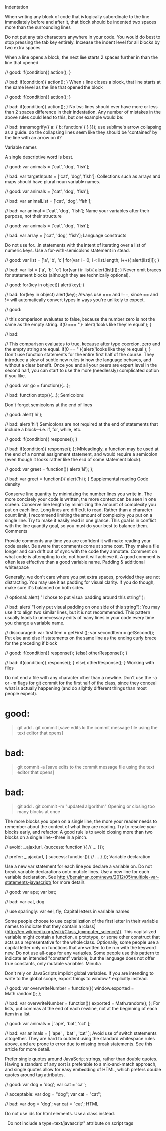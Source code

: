 Indentation

When writing any block of code that is logically subordinate to the line immediately before and after it, that block should be indented two spaces more than the surrounding lines

Do not put any tab characters anywhere in your code. You would do best to stop pressing the tab key entirely.
Increase the indent level for all blocks by two extra spaces

When a line opens a block, the next line starts 2 spaces further in than the line that opened

// good:
if(condition){
  action();
}

// bad:
if(condition){
action();
}
When a line closes a block, that line starts at the same level as the line that opened the block

// good:
if(condition){
  action();
}

// bad:
if(condition){
  action();
  }
No two lines should ever have more or less than 2 spaces difference in their indentation. Any number of mistakes in the above rules could lead to this, but one example would be:

// bad:
transmogrify({
  a: {
    b: function(){
    }
}});
use sublime's arrow collapsing as a guide. do the collapsing lines seem like they should be 'contained' by the line with an arrow on it?

Variable names

A single descriptive word is best.

// good:
var animals = ['cat', 'dog', 'fish'];

// bad:
var targetInputs = ['cat', 'dog', 'fish'];
Collections such as arrays and maps should have plural noun variable names.

// good:
var animals = ['cat', 'dog', 'fish'];

// bad:
var animalList = ['cat', 'dog', 'fish'];

// bad:
var animal = ['cat', 'dog', 'fish'];
Name your variables after their purpose, not their structure

// good:
var animals = ['cat', 'dog', 'fish'];

// bad:
var array = ['cat', 'dog', 'fish'];
Language constructs

Do not use for...in statements with the intent of iterating over a list of numeric keys. Use a for-with-semicolons statement in stead.

// good:
var list = ['a', 'b', 'c']
for(var i = 0; i < list.length; i++){
  alert(list[i]);
}

// bad:
var list = ['a', 'b', 'c']
for(var i in list){
  alert(list[i]);
}
Never omit braces for statement blocks (although they are technically optional).

// good:
for(key in object){
  alert(key);
}

// bad:
for(key in object)
  alert(key);
Always use === and !==, since == and != will automatically convert types in ways you're unlikely to expect.

// good:

// this comparison evaluates to false, because the number zero is not the same as the empty string.
if(0 === ''){
  alert('looks like they\'re equal');
}

// bad:

// This comparison evaluates to true, because after type coercion, zero and the empty string are equal.
if(0 == ''){
  alert('looks like they\'re equal');
}
Don't use function statements for the entire first half of the course. They introduce a slew of subtle new rules to how the language behaves, and without a clear benefit. Once you and all your peers are expert level in the second half, you can start to use the more (needlessly) complicated option if you like.

// good:
var go = function(){...};

// bad:
function stop(){...};
Semicolons

Don't forget semicolons at the end of lines

// good:
alert('hi');

// bad:
alert('hi')
Semicolons are not required at the end of statements that include a block--i.e. if, for, while, etc.

// good:
if(condition){
  response();
}

// bad:
if(condition){
  response();
};
Misleadingly, a function may be used at the end of a normal assignment statement, and would require a semicolon (even though it looks rather like the end of some statement block).

// good:
var greet = function(){
  alert('hi');
};

// bad:
var greet = function(){
  alert('hi');
}
Supplemental reading
Code density

Conserve line quantity by minimizing the number lines you write in. The more concisely your code is written, the more context can be seen in one screen.
Conserve line length by minimizing the amount of complexity you put on each line. Long lines are difficult to read. Rather than a character count limit, I recommend limiting the amount of complexity you put on a single line. Try to make it easily read in one glance. This goal is in conflict with the line quantity goal, so you must do your best to balance them.
Comments

Provide comments any time you are confident it will make reading your code easier.
Be aware that comments come at some cost. They make a file longer and can drift out of sync with the code they annotate.
Comment on what code is attempting to do, not how it will achieve it.
A good comment is often less effective than a good variable name.
Padding & additional whitespace

Generally, we don't care where you put extra spaces, provided they are not distracting.
You may use it as padding for visual clarity. If you do though, make sure it's balanced on both sides.

// optional:
alert( "I chose to put visual padding around this string" );

// bad:
alert( "I only put visual padding on one side of this string");
You may use it to align two similar lines, but it is not recommended. This pattern usually leads to unnecessary edits of many lines in your code every time you change a variable name.

// discouraged:
var firstItem  = getFirst ();
var secondItem = getSecond();
Put else and else if statements on the same line as the ending curly brace for the preceding if block

// good:
if(condition){
  response();
}else{
  otherResponse();
}

// bad:
if(condition){
  response();
}
else{
  otherResponse();
}
Working with files

Do not end a file with any character other than a newline.
Don't use the -a or -m flags for git commit for the first half of the class, since they conceal what is actually happening (and do slightly different things than most people expect).

# good:
> git add .
> git commit
[save edits to the commit message file using the text editor that opens]

# bad:
> git commit -a
[save edits to the commit message file using the text editor that opens]

# bad:
> git add .
> git commit -m "updated algorithm"
Opening or closing too many blocks at once

The more blocks you open on a single line, the more your reader needs to remember about the context of what they are reading. Try to resolve your blocks early, and refactor. A good rule is to avoid closing more than two blocks on a single line--three in a pinch.

// avoid:
_.ajax(url, {success: function(){
  // ...
}});

// prefer:
_.ajax(url, {
  success: function(){
    // ...
  }
});
Variable declaration

Use a new var statement for each line you declare a variable on.
Do not break variable declarations onto mutiple lines.
Use a new line for each variable declaration.
See http://benalman.com/news/2012/05/multiple-var-statements-javascript/ for more details

// good:
var ape;
var bat;

// bad:
var cat,
    dog

// use sparingly:
var eel, fly;
Capital letters in variable names

Some people choose to use capitalization of the first letter in their variable names to indicate that they contain a [class](http://en.wikipedia.org/wiki/Class_(computer_science\)). This capitalized variable might contain a function, a prototype, or some other construct that acts as a representative for the whole class.
Optionally, some people use a capital letter only on functions that are written to be run with the keyword new.
Do not use all-caps for any variables. Some people use this pattern to indicate an intended "constant" variable, but the language does not offer true constants, only mutable variables.
Minutia

Don't rely on JavaScripts implicit global variables. If you are intending to write to the global scope, export things to window.* explicitly instead.

// good:
var overwriteNumber = function(){
  window.exported = Math.random();
};

// bad:
var overwriteNumber = function(){
  exported = Math.random();
};
For lists, put commas at the end of each newline, not at the beginning of each item in a list

// good:
var animals = [
  'ape',
  'bat',
  'cat'
];

// bad:
var animals = [
    'ape'
  , 'bat'
  , 'cat'
];
Avoid use of switch statements altogether. They are hard to outdent using the standard whitespace rules above, and are prone to error due to missing break statements. See this article for more detail.

Prefer single quotes around JavaScript strings, rather than double quotes. Having a standard of any sort is preferable to a mix-and-match approach, and single quotes allow for easy embedding of HTML, which prefers double quotes around tag attributes.

// good:
var dog = 'dog';
var cat = 'cat';

// acceptable:
var dog = "dog";
var cat = "cat";

// bad:
var dog = 'dog';
var cat = "cat";
HTML

Do not use ids for html elements. Use a class instead.

<!-- good -->
<img class="lucy" />

<!-- bad -->
<img id="lucy" />
Do not include a type=text/javascript" attribute on script tags

<!-- good -->
<script src="a.js"></script>

<!-- bad -->
<script src="a.js" type="text/javascript"></script>